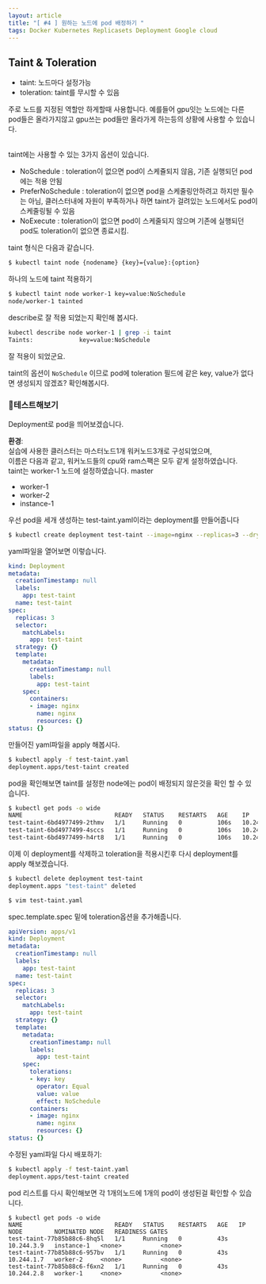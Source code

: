 ```yaml
---
layout: article
title: "[ #4 ] 원하는 노드에 pod 배정하기 "
tags: Docker Kubernetes Replicasets Deployment Google cloud
---
```


## Taint & Toleration

+ taint: 노드마다 설정가능
+ toleration: taint를 무시할 수 있음


주로 노드를 지정된 역할만 하게할때 사용합니다.
예를들어 gpu잇는 노드에는 다른 pod들은 올라가지않고 gpu쓰는 pod들만 올라가게 하는등의 상황에 사용할 수 있습니다.

<br>
taint에는 사용할 수 있는 3가지 옵션이 있습니다.

+ NoSchedule : toleration이 없으면 pod이 스케쥴되지 않음, 기존 실행되던 pod에는 적용 안됨
+ PreferNoSchedule : toleration이 없으면 pod을 스케줄링안하려고 하지만 필수는 아님, 클러스터내에 자원이 부족하거나 하면 taint가 걸려있는 노드에서도 pod이 스케줄링될 수 있음
+ NoExecute : toleration이 없으면 pod이 스케줄되지 않으며 기존에 실행되던 pod도 toleration이 없으면 종료시킴.


taint 형식은 다음과 같습니다.
~~~sh
$ kubectl taint node {nodename} {key}={value}:{option}
~~~
하나의 노드에 taint 적용하기
~~~sh
$ kubectl taint node worker-1 key=value:NoSchedule
node/worker-1 tainted
~~~

describe로 잘 적용 되었는지 확인해 봅시다.
~~~sh
kubectl describe node worker-1 | grep -i taint
Taints:             key=value:NoSchedule
~~~
잘 적용이 되었군요.

taint의 옵션이 <code>NoSchedule</code> 이므로 pod에 toleration 필드에 같은 key, value가 없다면 생성되지 않겠죠?
확인해봅시다.

### :rocket:테스트해보기
Deployment로 pod을 띄어보겠습니다.

**환경**:<br>
실습에 사용한 클러스터는 마스터노드1개 워커노드3개로 구성되었으며,
<br>
이름은 다음과 같고, 워커노드들의 cpu와 ram스팩은 모두 같게 설정하였습니다. <br>
taint는 worker-1 노드에 설정하였습니다.
master
- worker-1
- worker-2
- instance-1

우선 pod을 세개 생성하는 test-taint.yaml이라는 deployment를 만들어줍니다
~~~sh
$ kubectl create deployment test-taint --image=nginx --replicas=3 --dry-run=client -o yaml > test-taint.yaml
~~~

yaml파일을 열어보면 이렇습니다.

~~~yaml
kind: Deployment
metadata:
  creationTimestamp: null
  labels:
    app: test-taint
  name: test-taint
spec:
  replicas: 3
  selector:
    matchLabels:
      app: test-taint
  strategy: {}
  template:
    metadata:
      creationTimestamp: null
      labels:
        app: test-taint
    spec:
      containers:
      - image: nginx
        name: nginx
        resources: {}
status: {}
~~~


만들어진 yaml파일을 apply 해봅시다.
~~~sh
$ kubectl apply -f test-taint.yaml
deployment.apps/test-taint created
~~~
pod을 확인해보면 taint를 설정한 node에는 pod이 배정되지 않은것을 확인 할 수 있습니다.
~~~sh
$ kubectl get pods -o wide
NAME                          READY   STATUS    RESTARTS   AGE    IP           NODE         NOMINATED NODE   READINESS GATES
test-taint-6bd4977499-2thmv   1/1     Running   0          106s   10.244.3.7   instance-1   <none>           <none>
test-taint-6bd4977499-4sccs   1/1     Running   0          106s   10.244.1.6   worker-2     <none>           <none>
test-taint-6bd4977499-h4rt8   1/1     Running   0          106s   10.244.3.8   instance-1   <none>           <none>
~~~

이제 이 deployment를 삭제하고 toleration을 적용시킨후 다시 deployment를 apply 해보겠습니다.
~~~sh
$ kubectl delete deployment test-taint
deployment.apps "test-taint" deleted

$ vim test-taint.yaml
~~~
spec.template.spec 밑에 toleration옵션을 추가해줍니다.
~~~yaml
apiVersion: apps/v1
kind: Deployment
metadata:
  creationTimestamp: null
  labels:
    app: test-taint
  name: test-taint
spec:
  replicas: 3
  selector:
    matchLabels:
      app: test-taint
  strategy: {}
  template:
    metadata:
      creationTimestamp: null
      labels:
        app: test-taint
    spec:
      tolerations:
      - key: key
        operator: Equal
        value: value
        effect: NoSchedule
      containers:
      - image: nginx
        name: nginx
        resources: {}
status: {}
~~~

수정된 yaml파일 다시 배포하기:

~~~sh
$ kubectl apply -f test-taint.yaml
deployment.apps/test-taint created
~~~

pod 리스트를 다시 확인해보면 각 1개의노드에 1개의 pod이 생성된걸 확인할 수 있습니다.
~~~
$ kubectl get pods -o wide
NAME                          READY   STATUS    RESTARTS   AGE   IP           NODE         NOMINATED NODE   READINESS GATES
test-taint-77b85b88c6-8hq5l   1/1     Running   0          43s   10.244.3.9   instance-1   <none>           <none>
test-taint-77b85b88c6-957bv   1/1     Running   0          43s   10.244.1.7   worker-2     <none>           <none>
test-taint-77b85b88c6-f6xn2   1/1     Running   0          43s   10.244.2.8   worker-1     <none>           <none>
~~~